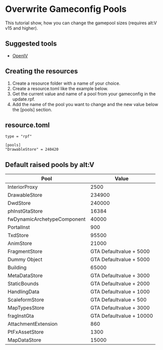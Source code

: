# Overwrite Gameconfig Pools
This tutorial show, how you can change the gamepool sizes (requires alt:V v15 and higher).

## Suggested tools
* [OpenIV](https://openiv.com/)

## Creating the resources
1. Create a resource folder with a name of your choice.
2. Create a resource.toml like the example below.
3. Get the current value and name of a pool from your gameconfig in the update.rpf.
4. Add the name of the pool you want to change and the new value below the [pools] section.

## **resource.toml**
```
type = "rpf"

[pools]
"DrawableStore" = 240420
```

## Default raised pools by alt:V

| Pool | Value |
| --- | --- |
| InteriorProxy                 | 2500 |
| DrawableStore                 | 234900 |
| DwdStore                      | 240000 |
| phInstGtaStore                | 16384 |
| fwDynamicArchetypeComponent   | 40000 |
| PortalInst                    | 900 |
| TxdStore                      | 95500 |
| AnimStore                     | 21000 |
| FragmentStore                 | GTA Defaultvalue + 5000 |
| Dummy Object                  | GTA Defaultvalue + 5000 |
| Building                      | 65000 |
| MetaDataStore                 | GTA Defaultvalue + 3000 |
| StaticBounds                  | GTA Defaultvalue + 2000 |
| HandlingData                  | GTA Defaultvalue + 1000 |
| ScaleformStore                | GTA Defaultvalue + 500 |
| MapTypesStore                 | GTA Defaultvalue + 3000 |
| fragInstGta                   | GTA Defaultvalue + 10000 |
| AttachmentExtension           | 860 |
| PtFxAssetStore                | 1300 |
| MapDataStore                  | 15000 |